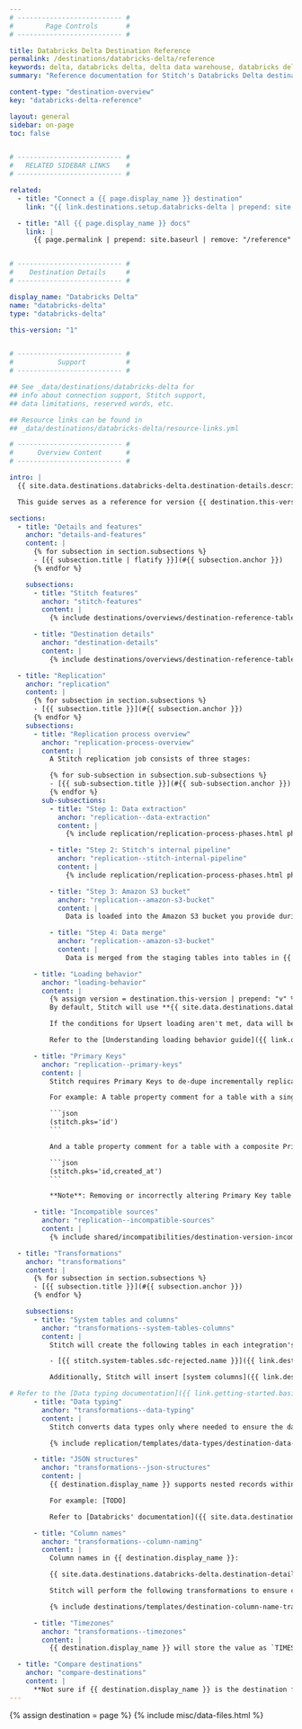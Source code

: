 ```yaml
---
# -------------------------- #
#        Page Controls       #
# -------------------------- #

title: Databricks Delta Destination Reference
permalink: /destinations/databricks-delta/reference
keywords: delta, databricks delta, delta data warehouse, databricks delta etl, etl to databricks delta
summary: "Reference documentation for Stitch's Databricks Delta destination, including info about Stitch features, replication, and transformations."

content-type: "destination-overview"
key: "databricks-delta-reference"

layout: general
sidebar: on-page
toc: false


# -------------------------- #
#   RELATED SIDEBAR LINKS    #
# -------------------------- #

related:
  - title: "Connect a {{ page.display_name }} destination"
    link: "{{ link.destinations.setup.databricks-delta | prepend: site.baseurl }}"

  - title: "All {{ page.display_name }} docs"
    link: |
      {{ page.permalink | prepend: site.baseurl | remove: "/reference" }}


# -------------------------- #
#    Destination Details     #
# -------------------------- #

display_name: "Databricks Delta"
name: "databricks-delta"
type: "databricks-delta"

this-version: "1"


# -------------------------- #
#           Support          #
# -------------------------- #

## See _data/destinations/databricks-delta for
## info about connection support, Stitch support,
## data limitations, reserved words, etc.

## Resource links can be found in 
## _data/destinations/databricks-delta/resource-links.yml

# -------------------------- #
#      Overview Content      #
# -------------------------- #

intro: |
  {{ site.data.destinations.databricks-delta.destination-details.description | flatify }}

  This guide serves as a reference for version {{ destination.this-version }} of Stitch's {{ destination.display_name }} destination.

sections:
  - title: "Details and features"
    anchor: "details-and-features"
    content: |
      {% for subsection in section.subsections %}
      - [{{ subsection.title | flatify }}](#{{ subsection.anchor }})
      {% endfor %}

    subsections:
      - title: "Stitch features"
        anchor: "stitch-features"
        content: |
          {% include destinations/overviews/destination-reference-table.html category="stitch-details" %}

      - title: "Destination details"
        anchor: "destination-details"
        content: |
          {% include destinations/overviews/destination-reference-table.html category="destination-details" %}

  - title: "Replication"
    anchor: "replication"
    content: |
      {% for subsection in section.subsections %}
      - [{{ subsection.title }}](#{{ subsection.anchor }})
      {% endfor %}
    subsections:
      - title: "Replication process overview"
        anchor: "replication-process-overview"
        content: |
          A Stitch replication job consists of three stages:

          {% for sub-subsection in subsection.sub-subsections %}
          - [{{ sub-subsection.title }}](#{{ sub-subsection.anchor }})
          {% endfor %}
        sub-subsections:
          - title: "Step 1: Data extraction"
            anchor: "replication--data-extraction"
            content: |
              {% include replication/replication-process-phases.html phase="data-extraction" %}

          - title: "Step 2: Stitch's internal pipeline"
            anchor: "replication--stitch-internal-pipeline"
            content: |
              {% include replication/replication-process-phases.html phase="internal-pipeline" %}

          - title: "Step 3: Amazon S3 bucket"
            anchor: "replication--amazon-s3-bucket"
            content: |
              Data is loaded into the Amazon S3 bucket you provide during destination setup. During this step, the data is staged before being merged into {{ destination.display_name }}.

          - title: "Step 4: Data merge"
            anchor: "replication--amazon-s3-bucket"
            content: |
              Data is merged from the staging tables into tables in {{ destination.display_name }}.

      - title: "Loading behavior"
        anchor: "loading-behavior"
        content: |
          {% assign version = destination.this-version | prepend: "v" %} 
          By default, Stitch will use **{{ site.data.destinations.databricks-delta.v1.replication.default-loading-behavior }} loading** when loading data into {{ destination.display_name }}.

          If the conditions for Upsert loading aren't met, data will be loaded using Append-Only loading.

          Refer to the [Understanding loading behavior guide]({{ link.destinations.storage.loading-behavior | prepend: site.baseurl }}) for more info and examples.

      - title: "Primary Keys"
        anchor: "replication--primary-keys"
        content: |
          Stitch requires Primary Keys to de-dupe incrementally replicated data. To ensure Primary Key data is available, Stitch creates a `stitch.pks` [table property comment]({{ site.data.destinations.databricks-delta.resource-links.table-properties }}){:target="new"} when the table is initially created in {{ destination.display_name }}. The table property comment is an array of strings that contain the names of the Primary Key columns for the table. 

          For example: A table property comment for a table with a single Primary Key:

          ```json
          (stitch.pks='id')
          ```

          And a table property comment for a table with a composite Primary Key:

          ```json
          (stitch.pks='id,created_at')
          ```

          **Note**: Removing or incorrectly altering Primary Key table property comments can lead to replication issues.

      - title: "Incompatible sources"
        anchor: "replication--incompatible-sources"
        content: |
          {% include shared/incompatibilities/destination-version-incompatibilities.html %}

  - title: "Transformations"
    anchor: "transformations"
    content: |
      {% for subsection in section.subsections %}
      - [{{ subsection.title }}](#{{ subsection.anchor }})
      {% endfor %}

    subsections:
      - title: "System tables and columns"
        anchor: "transformations--system-tables-columns"
        content: |
          Stitch will create the following tables in each integration's dataset:

          - [{{ stitch.system-tables.sdc-rejected.name }}]({{ link.destinations.storage.rejected-records | prepend: site.baseurl }})

          Additionally, Stitch will insert [system columns]({{ link.destinations.storage.system-tables-and-columns | prepend: site.baseurl }}) (prepended with `{{ system-column.prefix }}`) into each table.

# Refer to the [Data typing documentation]({{ link.getting-started.basic-concepts | prepend: site.baseurl | append: "#data-typing" }}) for more info.
      - title: "Data typing"
        anchor: "transformations--data-typing"
        content: |
          Stitch converts data types only where needed to ensure the data is accepted by {{ destination.display_name }}. In the table below are the data types Stitch supports for {{ destination.display_name }} destinations, and the Stitch types they map to.

          {% include replication/templates/data-types/destination-data-types.html display-intro=true %}

      - title: "JSON structures"
        anchor: "transformations--json-structures"
        content: |
          {{ destination.display_name }} supports nested records within tables. When JSON objects and arrays are replicated, Stitch will load the JSON intact into a `STRING` column and add a property of `"json"` to the column.

          For example: [TODO]

          Refer to [Databricks' documentation]({{ site.data.destinations.databricks-delta.resource-links.complex-data }}){:target="new"} for examples and instructions on working with complex data structures.

      - title: "Column names"
        anchor: "transformations--column-naming"
        content: |
          Column names in {{ destination.display_name }}:

          {{ site.data.destinations.databricks-delta.destination-details.column-name-rules | flatify | markdownify }}

          Stitch will perform the following transformations to ensure column names [adhere to the rules imposed by {{ destination.display_name }}]({{ site.data.destinations.databricks-delta.resource-links.object-names }}){:target="new"}:

          {% include destinations/templates/destination-column-name-transformations.html %}

      - title: "Timezones"
        anchor: "transformations--timezones"
        content: |
          {{ destination.display_name }} will store the value as `TIMESTAMP WITHO TIMEZONE`. In {{ destination.display_name }}, this data is stored with timezone information and expressed as UTC.

  - title: "Compare destinations"
    anchor: "compare-destinations"
    content: |
      **Not sure if {{ destination.display_name }} is the destination for you?** Check out the [Choosing a Stitch Destination]({{ link.destinations.overviews.choose-destination | prepend: site.baseurl }}) guide to compare each of Stitch's destination offerings.
---
```

{% assign destination = page %}
{% include misc/data-files.html %}